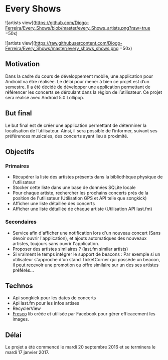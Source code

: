 # Every Shows
![artists view](https://github.com/Diogo-Ferreira/Every_Shows/blob/master/every_Shows_artists.png?raw=true =50x)

![artists view](https://raw.githubusercontent.com/Diogo-Ferreira/Every_Shows/master/every_shows_shows.png =50x)

## Motivation
Dans la cadre du cours de développement mobile, une application pour Android va être réalisée. Le délai pour mener à bien ce projet est d’un semestre. Il a été décidé de développer une application permettant de référencer les concerts se déroulant dans la région de l’utilisateur. Ce projet sera réalisé avec Android 5.0 Lollipop.
## But final
Le but final est de créer une application permettant de déterminer la localisation de l’utilisateur. Ainsi, il sera possible de l’informer, suivant ses préférences musicales, des concerts ayant lieu à proximité.
## Objectifs
### Primaires
* Récupérer la liste des artistes présents dans la bibliothèque physique de l'utilisateur
* Stocker cette liste dans une base de données SQLite locale
* Pour chaque artiste, rechercher les prochains concerts près de la position de l'utilisateur (Utilisation GPS et API telle que songkick)
* Afficher une liste détaillée des concerts
* Afficher une liste détaillée de chaque artiste (Utilisation API last.fm)


### Secondaires
* Service afin d'afficher une notification lors d'un nouveau concert (Sans devoir ouvrir l'application), et ajouts automatiques des nouveaux artistes, toujours sans ouvrir l'application.
* Proposer des artistes similaires ? (last.fm similar artists)
* Si vraiment le temps intégrer le support de beacons : Par exemple si un utilisateur s'approche d'un stand TicketCorner qui possède un beacon, il peut recevoir une promotion ou offre similaire sur un des ses artistes préférés...


## Technos

* Api songkick pour les dates de concerts
* Api last.fm pour les infos artises
* RecyclerView
* [Fresco](http://frescolib.org/) lib créée et utilisée par Facebook pour gérer efficacement les images. 

## Délai
Le projet a été commencé le mardi 20 septembre 2016 et se terminera le mardi 17 janvier 2017.
